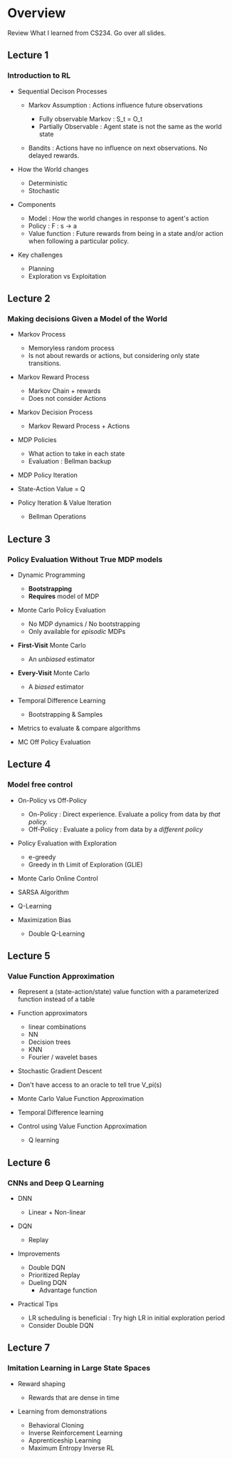 # Overview

Review What I learned from CS234. Go over all slides.

## Lecture 1

### Introduction to RL

- Sequential Decison Processes
  - Markov Assumption : Actions influence future observations
    - Fully observable Markov : S_t = O_t
    - Partially Observable : Agent state is not the same as the world state

  - Bandits : Actions have no influence on next observations. No delayed rewards.

- How the World changes
  - Deterministic
  - Stochastic

- Components
  - Model : How the world changes in response to agent's action
  - Policy : F : s → a
  - Value function : Future rewards from being in a state and/or action when following a particular policy.

- Key challenges
  - Planning
  - Exploration vs Exploitation

## Lecture 2

### Making decisions Given a Model of the World

- Markov Process
  - Memoryless random process
  - Is not about rewards or actions, but considering only state transitions.

- Markov Reward Process
  - Markov Chain + rewards
  - Does not consider Actions

- Markov Decision Process
  - Markov Reward Process + Actions

- MDP Policies
  - What action to take in each state
  - Evaluation : Bellman backup

- MDP Policy Iteration

- State-Action Value = Q

- Policy Iteration & Value Iteration
  - Bellman Operations

## Lecture 3

### Policy Evaluation Without True MDP models

- Dynamic Programming
  - __Bootstrapping__
  - __Requires__ model of MDP

- Monte Carlo Policy Evaluation
  - No MDP dynamics / No bootstrapping
  - Only available for _episodic_ MDPs

- __First-Visit__ Monte Carlo
  - An _unbiased_ estimator

- __Every-Visit__ Monte Carlo
  - A _biased_ estimator

- Temporal Difference Learning
  - Bootstrapping & Samples

- Metrics to evaluate & compare algorithms

- MC Off Policy Evaluation

## Lecture 4

### Model free control

- On-Policy vs Off-Policy
  - On-Policy : Direct experience. Evaluate a policy from data by _that policy._
  - Off-Policy : Evaluate a policy from data by a _different policy_

- Policy Evaluation with Exploration
  - e-greedy
  - Greedy in th Limit of Exploration (GLIE)

- Monte Carlo Online Control

- SARSA Algorithm

- Q-Learning

- Maximization Bias
  - Double Q-Learning

## Lecture 5

### Value Function Approximation

- Represent a (state-action/state) value function with a parameterized function instead of a table

- Function approximators
  - linear combinations
  - NN
  - Decision trees
  - KNN
  - Fourier / wavelet bases

- Stochastic Gradient Descent

- Don't have access to an oracle to tell true V_pi(s)

- Monte Carlo Value Function Approximation

- Temporal Difference learning

- Control using Value Function Approximation
  - Q learning


## Lecture 6

### CNNs and Deep Q Learning

- DNN
  - Linear + Non-linear

- DQN
  - Replay

- Improvements
  - Double DQN
  - Prioritized Replay
  - Dueling DQN
    - Advantage function

- Practical Tips
  - LR scheduling is beneficial : Try high LR in initial exploration period
  - Consider Double DQN


## Lecture 7

### Imitation Learning in Large State Spaces

- Reward shaping
  - Rewards that are dense in time

- Learning from demonstrations
  - Behavioral Cloning
  - Inverse Reinforcement Learning
  - Apprenticeship Learning
  - Maximum Entropy Inverse RL